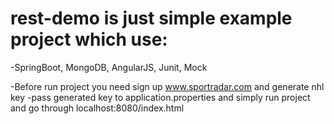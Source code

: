# rest-demo is just simple example project which use:
-SpringBoot, MongoDB, AngularJS, Junit, Mock

-Before run project you need sign up www.sportradar.com and generate nhl key
-pass generated key to application.properties and simply run project and go through localhost:8080/index.html

